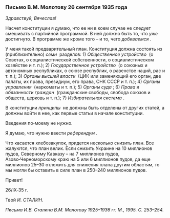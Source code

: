 ### Письмо В.М. Молотову 26 сентября 1935 года

_Здравствуй, Вячеслав!_

Насчет конституции я думаю, что ее ни в коем случае не следует смешивать с партийной программой. В ней должно быть то, что _уже_  достигнуто. В программе же кроме того – и то, чего _добиваемся_ .

У меня такой предварительный план. Конституция должна состоять из (приблизительно) _семи_  разделов: 1) _Общественное устройство_  (о Советах, о социалистической собственности, о социалистическом хозяйстве и т. п.); 2) _Государственное устройство_  (о союзных и автономных республиках, о союзе республик, о равенстве наций, рас и т. п.); 3) _Органы высшей власти_  (ЦИК или заменяющий его орган, две палаты, их права, президиум, его права, СНК СССР и т. п.); 4) _Органы управления_  (наркоматы и т. п.); 5) _Органы суда_ ; 6) _Права и обязанности граждан_  (гражданские свободы, свобода союзов и обществ, церковь и т. п.); 7) _Избирательная система_ .

В конституции _принципы_  не должны быть отделены от других статей, а должны войти в нее, как первые статьи в начале конституции.

Введения по‑моему не нужно.

Я думаю, что нужно ввести _референдум_ .

Что касается хлебозакупок, придется несколько снизить план. Все жалуются, что план велик. Если снизить Украине на 10 миллионов пудов, Северному Кавказу – на 7 миллионов пудов, Азово‑Черноморскому краю на 5 или 6 миллионов пудов, да еще миллионов 25–30 отложить для снижения плана другим областям, то мы могли бы оставить в силе план в 250–240 миллионов пудов.

Привет!

26/IX‑35 г.

Твой _И. СТАЛИН._

_Письма И.В. Сталина В.М. Молотову 1925–1936 гг. М., 1995. С. 253–254._